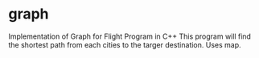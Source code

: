 # graph
Implementation of Graph for Flight Program in C++
This program will find the shortest path from each cities to the targer destination.
Uses map.
